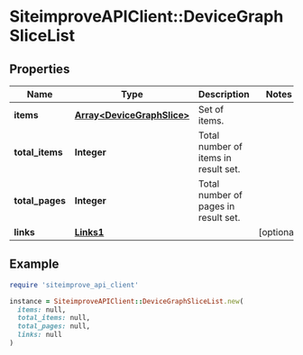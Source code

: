 # SiteimproveAPIClient::DeviceGraphSliceList

## Properties

| Name | Type | Description | Notes |
| ---- | ---- | ----------- | ----- |
| **items** | [**Array&lt;DeviceGraphSlice&gt;**](DeviceGraphSlice.md) | Set of items. |  |
| **total_items** | **Integer** | Total number of items in result set. |  |
| **total_pages** | **Integer** | Total number of pages in result set. |  |
| **links** | [**Links1**](Links1.md) |  | [optional] |

## Example

```ruby
require 'siteimprove_api_client'

instance = SiteimproveAPIClient::DeviceGraphSliceList.new(
  items: null,
  total_items: null,
  total_pages: null,
  links: null
)
```

